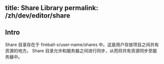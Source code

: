 title: Share Library
permalink: /zh/dev/editor/share
---

## Intro

Share 目录存在于 fireball-x/user-name/shares 中。这是用户存放项目之间共有资源的地方。
Share 目录允许和服务器之间进行同步，从而将共有资源同步至服务器中。
